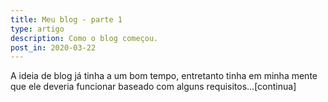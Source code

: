 ```yaml
---
title: Meu blog - parte 1
type: artigo
description: Como o blog começou.
post_in: 2020-03-22
---
```


A ideia de blog já tinha a um bom tempo, entretanto tinha em minha mente que ele deveria funcionar baseado com alguns requisitos...[continua]

